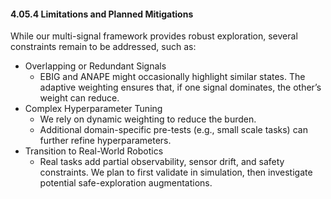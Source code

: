 #### 4.05.4 Limitations and Planned Mitigations

While our multi-signal framework provides robust exploration, several constraints remain to be addressed, such as:
- Overlapping or Redundant Signals
  - EBIG and ANAPE might occasionally highlight similar states. The adaptive weighting ensures that, if one signal dominates, the other’s weight can reduce.
- Complex Hyperparameter Tuning
  - We rely on dynamic weighting to reduce the burden.
  - Additional domain-specific pre-tests (e.g., small scale tasks) can further refine hyperparameters.
- Transition to Real-World Robotics
  - Real tasks add partial observability, sensor drift, and safety constraints. We plan to first validate in simulation, then investigate potential safe-exploration augmentations.
